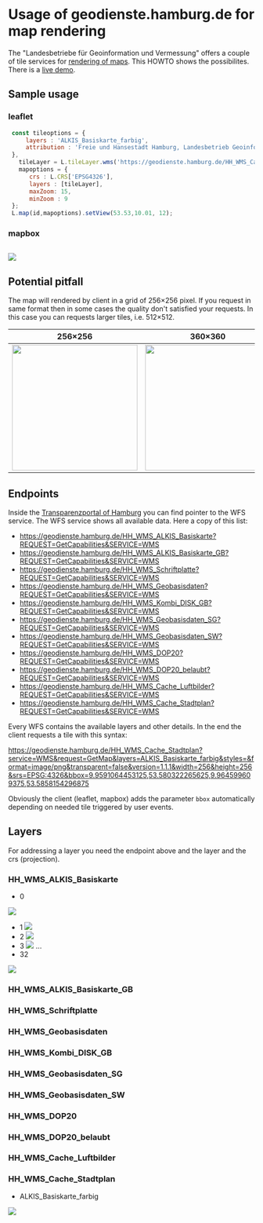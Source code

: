 # Usage of geodienste.hamburg.de for map rendering

The "Landesbetriebe für Geoinformation und Vermessung" offers a couple of tile services for [rendering of maps](https://geoportal-hamburg.de/Geoportal/geo-online/?mdid=2AE6D23E-48A5-4D85-BC0A-160737E0C8D2). This HOWTO shows the possibilites. There is a [live demo](https://geoportal-hamburg.de/Geoportal/geo-online/).
 
## Sample usage

### leaflet

```javascript
 const tileoptions = {
     layers : 'ALKIS_Basiskarte_farbig',
     attribution : 'Freie und Hansestadt Hamburg, Landesbetrieb Geoinformation und Vermessung'
 },
   tileLayer = L.tileLayer.wms('https://geodienste.hamburg.de/HH_WMS_Cache_Stadtplan',tileoptions),
   mapoptions = {
      crs : L.CRS['EPSG4326'],
      layers : [tileLayer],
      maxZoom: 15,
      minZoom : 9
 };
 L.map(id,mapoptions).setView(53.53,10.01, 12);
```

### mapbox

```javascript
```
![](https://i.imgur.com/Tt92dkC.jpg)

## Potential pitfall
The map will rendered by client in a grid of 256×256 pixel. If you request in same format then in some cases the quality don't satisfied your requests. In this case you can requests larger tiles, i.e. 512×512.  


|  256×256       |360×360            |1024×1024 |
| ------------- |-------------| -----------|
| <img src="https://geodienste.hamburg.de/HH_WMS_DISK60?service=WMS&request=GetMap&layers=1&styles=&format=image/jpeg&transparent=false&version=1.1.1&retina=1.5&width=256&height=256&srs=EPSG:3857&bbox=1110477.1469270408,7088464.255054105,1115369.1167372921,7093356.224864355" width=256 height=256 /> |  <img src="https://geodienste.hamburg.de/HH_WMS_DISK60?service=WMS&request=GetMap&layers=1&styles=&format=image/jpeg&transparent=false&version=1.1.1&retina=1.5&width=360&height=360&srs=EPSG:3857&bbox=1110477.1469270408,7088464.255054105,1115369.1167372921,7093356.224864355" width=256 height=256 /> |<img src="https://geodienste.hamburg.de/HH_WMS_DISK60?service=WMS&request=GetMap&layers=1&styles=&format=image/jpeg&transparent=false&version=1.1.1&retina=1.5&width=1024&height=1024&srs=EPSG:3857&bbox=1110477.1469270408,7088464.255054105,1115369.1167372921,7093356.224864355" width=256 height=256 /> |


## Endpoints

Inside the [Transparenzportal of Hamburg](http://transparenz.hamburg.de/) you can find pointer to the WFS service. The WFS service shows all available data. Here a copy of this list:

* https://geodienste.hamburg.de/HH_WMS_ALKIS_Basiskarte?REQUEST=GetCapabilities&SERVICE=WMS 
* https://geodienste.hamburg.de/HH_WMS_ALKIS_Basiskarte_GB?REQUEST=GetCapabilities&SERVICE=WMS
* https://geodienste.hamburg.de/HH_WMS_Schriftplatte?REQUEST=GetCapabilities&SERVICE=WMS
* https://geodienste.hamburg.de/HH_WMS_Geobasisdaten?REQUEST=GetCapabilities&SERVICE=WMS
* https://geodienste.hamburg.de/HH_WMS_Kombi_DISK_GB?REQUEST=GetCapabilities&SERVICE=WMS 
* https://geodienste.hamburg.de/HH_WMS_Geobasisdaten_SG?REQUEST=GetCapabilities&SERVICE=WMS
* https://geodienste.hamburg.de/HH_WMS_Geobasisdaten_SW?REQUEST=GetCapabilities&SERVICE=WMS
* https://geodienste.hamburg.de/HH_WMS_DOP20?REQUEST=GetCapabilities&SERVICE=WMS 
* https://geodienste.hamburg.de/HH_WMS_DOP20_belaubt?REQUEST=GetCapabilities&SERVICE=WMS
* https://geodienste.hamburg.de/HH_WMS_Cache_Luftbilder?REQUEST=GetCapabilities&SERVICE=WMS 
* https://geodienste.hamburg.de/HH_WMS_Cache_Stadtplan?REQUEST=GetCapabilities&SERVICE=WMS 

Every WFS contains the available layers and other details. In the end the client requests a tile with this syntax:

https://geodienste.hamburg.de/HH_WMS_Cache_Stadtplan?service=WMS&request=GetMap&layers=ALKIS_Basiskarte_farbig&styles=&format=image/png&transparent=false&version=1.1.1&width=256&height=256&srs=EPSG:4326&bbox=9.9591064453125,53.580322265625,9.964599609375,53.5858154296875

Obviously the client (leaflet, mapbox) adds the parameter `bbox` automatically depending on needed tile triggered by user events.

## Layers

For addressing a layer you need the endpoint above and the layer and the crs (projection).

### HH_WMS_ALKIS_Basiskarte
* 0

![](https://geodienste.hamburg.de/HH_WMS_ALKIS_Basiskarte?service=WMS&request=GetMap&layers=0&styles=&format=image/png&transparent=false&version=1.1.1&width=128&height=128&srs=EPSG:4326&bbox=9.9591064453125,53.580322265625,9.964599609375,53.5858154296875)

* 1
![](https://geodienste.hamburg.de/HH_WMS_ALKIS_Basiskarte?service=WMS&request=GetMap&layers=1&styles=&format=image/png&transparent=false&version=1.1.1&width=128&height=128&srs=EPSG:4326&bbox=9.9591064453125,53.580322265625,9.964599609375,53.5858154296875)
* 2
![](https://geodienste.hamburg.de/HH_WMS_ALKIS_Basiskarte?service=WMS&request=GetMap&layers=2&styles=&format=image/png&transparent=false&version=1.1.1&width=128&height=128&srs=EPSG:4326&bbox=9.9591064453125,53.580322265625,9.964599609375,53.5858154296875)
* 3
![](https://geodienste.hamburg.de/HH_WMS_ALKIS_Basiskarte?service=WMS&request=GetMap&layers=3&styles=&format=image/png&transparent=false&version=1.1.1&width=128&height=128&srs=EPSG:4326&bbox=9.9591064453125,53.580322265625,9.964599609375,53.5858154296875)
...
* 32

![](https://geodienste.hamburg.de/HH_WMS_ALKIS_Basiskarte?service=WMS&request=GetMap&layers=32&styles=&format=image/png&transparent=false&version=1.1.1&width=128&height=128&srs=EPSG:4326&bbox=9.9591064453125,53.580322265625,9.964599609375,53.5858154296875)


### HH_WMS_ALKIS_Basiskarte_GB
### HH_WMS_Schriftplatte
### HH_WMS_Geobasisdaten
### HH_WMS_Kombi_DISK_GB 
### HH_WMS_Geobasisdaten_SG
### HH_WMS_Geobasisdaten_SW
### HH_WMS_DOP20 
### HH_WMS_DOP20_belaubt
### HH_WMS_Cache_Luftbilder 
### HH_WMS_Cache_Stadtplan
* ALKIS_Basiskarte_farbig

![](https://geodienste.hamburg.de/HH_WMS_Cache_Stadtplan?service=WMS&request=GetMap&layers=ALKIS_Basiskarte_farbig&styles=&format=image/png&transparent=false&version=1.1.1&width=256&height=256&srs=EPSG:4326&bbox=9.9591064453125,53.580322265625,9.964599609375,53.5858154296875)
